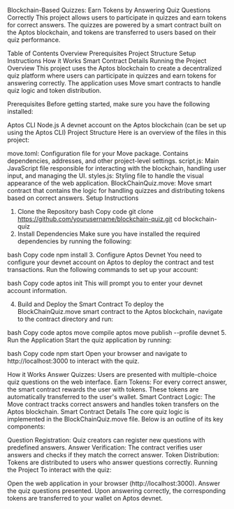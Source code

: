 
Blockchain-Based Quizzes: Earn Tokens by Answering Quiz Questions Correctly
This project allows users to participate in quizzes and earn tokens for correct answers. The quizzes are powered by a smart contract built on the Aptos blockchain, and tokens are transferred to users based on their quiz performance.

Table of Contents
Overview
Prerequisites
Project Structure
Setup Instructions
How it Works
Smart Contract Details
Running the Project
Overview
This project uses the Aptos blockchain to create a decentralized quiz platform where users can participate in quizzes and earn tokens for answering correctly. The application uses Move smart contracts to handle quiz logic and token distribution.

Prerequisites
Before getting started, make sure you have the following installed:

Aptos CLI
Node.js
A devnet account on the Aptos blockchain (can be set up using the Aptos CLI)
Project Structure
Here is an overview of the files in this project:

move.toml: Configuration file for your Move package. Contains dependencies, addresses, and other project-level settings.
script.js: Main JavaScript file responsible for interacting with the blockchain, handling user input, and managing the UI.
styles.js: Styling file to handle the visual appearance of the web application.
BlockChainQuiz.move: Move smart contract that contains the logic for handling quizzes and distributing tokens based on correct answers.
Setup Instructions
1. Clone the Repository
bash
Copy code
git clone https://github.com/yourusername/blockchain-quiz.git
cd blockchain-quiz
2. Install Dependencies
Make sure you have installed the required dependencies by running the following:

bash
Copy code
npm install
3. Configure Aptos Devnet
You need to configure your devnet account on Aptos to deploy the contract and test transactions. Run the following commands to set up your account:

bash
Copy code
aptos init
This will prompt you to enter your devnet account information.

4. Build and Deploy the Smart Contract
To deploy the BlockChainQuiz.move smart contract to the Aptos blockchain, navigate to the contract directory and run:

bash
Copy code
aptos move compile
aptos move publish --profile devnet
5. Run the Application
Start the quiz application by running:

bash
Copy code
npm start
Open your browser and navigate to http://localhost:3000 to interact with the quiz.

How it Works
Answer Quizzes: Users are presented with multiple-choice quiz questions on the web interface.
Earn Tokens: For every correct answer, the smart contract rewards the user with tokens. These tokens are automatically transferred to the user's wallet.
Smart Contract Logic: The Move contract tracks correct answers and handles token transfers on the Aptos blockchain.
Smart Contract Details
The core quiz logic is implemented in the BlockChainQuiz.move file. Below is an outline of its key components:

Question Registration: Quiz creators can register new questions with predefined answers.
Answer Verification: The contract verifies user answers and checks if they match the correct answer.
Token Distribution: Tokens are distributed to users who answer questions correctly.
Running the Project
To interact with the quiz:

Open the web application in your browser (http://localhost:3000).
Answer the quiz questions presented.
Upon answering correctly, the corresponding tokens are transferred to your wallet on Aptos devnet.
